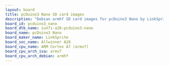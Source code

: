 ```yaml
---
layout: board
title: pcDuino3 Nano SD card images
description: "Debian armhf SD card images for pcDuino3 Nano by LinkSprite, SoC: Allwinner A20, CPU ISA: armv7"
board_id: pcduino3_nano
board_dtb_name: sun7i-a20-pcduino3-nano
board_name: pcDuino3 Nano
board_maker_name: LinkSprite
board_soc_name: Allwinner A20
board_cpu_name: ARM Cortex A7 (armv7)
board_cpu_arch_isa: armv7
board_cpu_arch_debian: armhf
---
```

